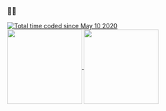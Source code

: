 <h3>🤖💥</h2>
<a href="https://wakatime.com/@a6dd0133-f96d-4bb3-a2f0-b22920c60179"><img src="https://wakatime.com/badge/user/a6dd0133-f96d-4bb3-a2f0-b22920c60179.svg" alt="Total time coded since May 10 2020" /></a>
<br />
<a href="https://github.com/yz-dev21/github-readme-stats">
  <img height=173 align="center" src="https://github-readme-stats.vercel.app/api?username=yz-dev21&include_all_commits=true&disable_animations=true&theme=github_dark_dimmed" />
  <img height=173 align="center" src="https://github-readme-stats.vercel.app/api/wakatime?username=yz21&theme=github_dark_dimmed&langs_count=5" />
</a>
